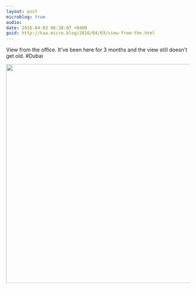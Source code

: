 ```yaml
---
layout: post
microblog: true
audio: 
date: 2016-04-03 06:38:07 +0400
guid: http://kaa.micro.blog/2016/04/03/view-from-the.html
---
```

View from the office. It've been here for 3 months and the view still doesn't get old. #Dubai

<img src="http://www.kaa.bz/uploads/2018/24a8387667.jpg" width="600" height="600" />
